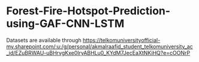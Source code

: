 # Forest-Fire-Hotspot-Prediction-using-GAF-CNN-LSTM

Datasets are available through https://telkomuniversityofficial-my.sharepoint.com/:u:/g/personal/akmalraafid_student_telkomuniversity_ac_id/EZuBRWAU-uBHrvgKxe0IryABHLu0_KYdM7JecEaXtNKiHQ?e=cOONrP

